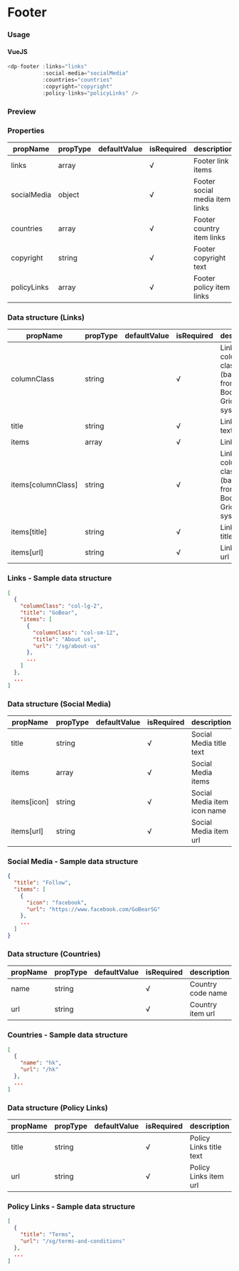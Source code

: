 # Footer

### Usage

#### VueJS

```javascript
<dp-footer :links="links"
           :social-media="socialMedia"
           :countries="countries"
           :copyright="copyright"
           :policy-links="policyLinks" />
```

### Preview
<!-- STORY -->

### Properties

| propName     | propType      | defaultValue  | isRequired | description |
|--------------|---------------|---------------|------------| ------------|
| links        | array         |               | √          | Footer link items |
| socialMedia  | object        |               | √          | Footer social media item links |
| countries    | array         |               | √          | Footer country item links |
| copyright    | string        |               | √          | Footer copyright text |
| policyLinks  | array         |               | √          | Footer policy item links |


### Data structure (Links)

| propName     | propType      | defaultValue | isRequired | description |
|--------------|---------------|--------------|------------| ------------|
| columnClass  | string        |              | √          | Links column class (based from Bootstrap Grid system) |
| title        | string        |              | √          | Links title text |
| items        | array         |              | √          | Links items |
| items[columnClass] | string  |              | √          | Links item column class (based from Bootstrap Grid system) |
| items[title] | string        |              | √          | Links item title text |
| items[url]   | string        |              | √          | Links item url |


### Links - Sample data structure

```json
[
  {
    "columnClass": "col-lg-2",
    "title": "GoBear",
    "items": [
      {
        "columnClass": "col-sm-12",
        "title": "About us",
        "url": "/sg/about-us"
      },
      ...
    ]
  },
  ...
]
```


### Data structure (Social Media)

| propName     | propType      | defaultValue | isRequired | description |
|--------------|---------------|--------------|------------| ------------|
| title        | string        |              | √          | Social Media title text |
| items        | array         |              | √          | Social Media items |
| items[icon]  | string        |              | √          | Social Media item icon name |
| items[url]   | string        |              | √          | Social Media item url |


### Social Media - Sample data structure

```json
{
  "title": "Follow",
  "items": [
    {
      "icon": "facebook",
      "url": "https://www.facebook.com/GoBearSG"
    },
    ...
  ]
}
```


### Data structure (Countries)

| propName     | propType      | defaultValue | isRequired | description |
|--------------|---------------|--------------|------------| ------------|
| name         | string        |              | √          | Country code name |
| url          | string        |              | √          | Country item url |


### Countries - Sample data structure

```json
[
  {
    "name": "hk",
    "url": "/hk"
  },
  ...
]
```


### Data structure (Policy Links)

| propName     | propType      | defaultValue | isRequired | description |
|--------------|---------------|--------------|------------| ------------|
| title        | string        |              | √          | Policy Links title text |
| url          | string        |              | √          | Policy Links item url |


### Policy Links - Sample data structure

```json
[
  {
    "title": "Terms",
    "url": "/sg/terms-and-conditions"
  },
  ...
]
```
